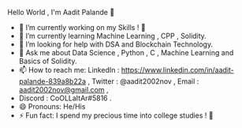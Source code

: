 Hello World , I'm Aadit Palande 👋
- 🔭 I’m currently working on my Skills ! 🙂
- 🌱 I’m currently learning Machine Learning , CPP , Solidity. 
- 🤔 I’m looking for help with DSA and Blockchain Technology.
- 💬 Ask me about Data Science , Python , C , Machine Learning and Basics of Solidity.
- 📫 How to reach me: LinkedIn : https://www.linkedin.com/in/aadit-palande-839a8b22a , Twitter : @aadit2002nov , Email : aadit2002nov@gmail.com ,
-  Discord : CoOLLaItAr#5816 .
- 😄 Pronouns: He/His 
- ⚡ Fun fact: I spend my precious time into college studies ! 🙂
